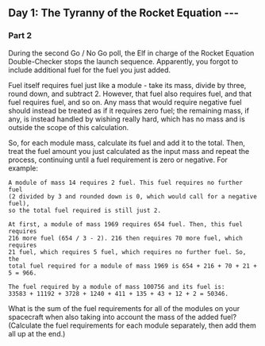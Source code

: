 ## Day 1: The Tyranny of the Rocket Equation ---
### Part 2

During the second Go / No Go poll, the Elf in charge of the Rocket Equation 
Double-Checker stops the launch sequence. Apparently, you forgot to include 
additional fuel for the fuel you just added.

Fuel itself requires fuel just like a module - take its mass, divide by three, 
round down, and subtract 2. However, that fuel also requires fuel, and that 
fuel requires fuel, and so on. Any mass that would require negative fuel should 
instead be treated as if it requires zero fuel; the remaining mass, if any, is 
instead handled by wishing really hard, which has no mass and is outside the 
scope of this calculation.

So, for each module mass, calculate its fuel and add it to the total. Then, 
treat the fuel amount you just calculated as the input mass and repeat the 
process, continuing until a fuel requirement is zero or negative. For example:

    A module of mass 14 requires 2 fuel. This fuel requires no further fuel 
    (2 divided by 3 and rounded down is 0, which would call for a negative fuel), 
    so the total fuel required is still just 2.
    
    At first, a module of mass 1969 requires 654 fuel. Then, this fuel requires 
    216 more fuel (654 / 3 - 2). 216 then requires 70 more fuel, which requires 
    21 fuel, which requires 5 fuel, which requires no further fuel. So, the 
    total fuel required for a module of mass 1969 is 654 + 216 + 70 + 21 + 5 = 966.
    
    The fuel required by a module of mass 100756 and its fuel is: 
    33583 + 11192 + 3728 + 1240 + 411 + 135 + 43 + 12 + 2 = 50346.

What is the sum of the fuel requirements for all of the modules on your 
spacecraft when also taking into account the mass of the added fuel? 
(Calculate the fuel requirements for each module separately, then add them all 
up at the end.)
